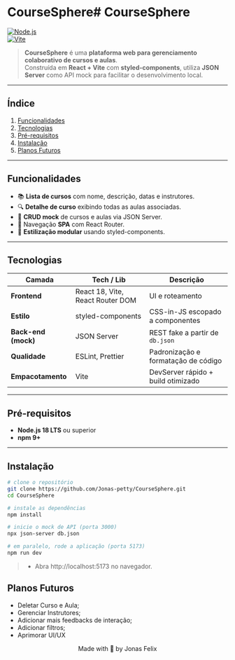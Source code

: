 # CourseSphere# CourseSphere

[![Node.js](https://img.shields.io/badge/Node.js-%3E=18.x-green?logo=node.js)](https://nodejs.org/)   
[![Vite](https://img.shields.io/badge/Bundler-Vite-purple?logo=vite)](https://vitejs.dev/)  

> **CourseSphere** é uma **plataforma web para gerenciamento colaborativo de cursos e aulas**.  
> Construída em **React + Vite** com **styled-components**, utiliza **JSON Server** como API mock para facilitar o desenvolvimento local.

---

## Índice
1. [Funcionalidades](#funcionalidades)
2. [Tecnologias](#tecnologias)
3. [Pré-requisitos](#pré-requisitos)
4. [Instalação](#instalação)
5. [Planos Futuros](#planos-futuros)

---

## Funcionalidades
- 📚 **Lista de cursos** com nome, descrição, datas e instrutores.  
- 🔍 **Detalhe de curso** exibindo todas as aulas associadas.  
- 📝 **CRUD mock** de cursos e aulas via JSON Server.  
- 🔄 Navegação **SPA** com React Router.  
- 🎨 **Estilização modular** usando styled-components.  

---

## Tecnologias
| Camada | Tech / Lib | Descrição |
| ------ | ---------- | --------- |
| **Frontend** | React 18, Vite, React Router DOM | UI e roteamento |
| **Estilo** | styled-components | CSS-in-JS escopado a componentes |
| **Back-end (mock)** | JSON Server | REST fake a partir de `db.json` |
| **Qualidade** | ESLint, Prettier | Padronização e formatação de código |
| **Empacotamento** | Vite | DevServer rápido + build otimizado |

---

## Pré-requisitos
- **Node.js 18 LTS** ou superior  
- **npm 9+**

---

## Instalação
```bash
# clone o repositório
git clone https://github.com/Jonas-petty/CourseSphere.git
cd CourseSphere

# instale as dependências
npm install         

# inicie o mock de API (porta 3000)
npx json-server db.json    

# em paralelo, rode a aplicação (porta 5173)
npm run dev         
```
> - Abra http://localhost:5173 no navegador.

## Planos Futuros

- Deletar Curso e Aula;
- Gerenciar Instrutores;
- Adicionar mais feedbacks de interação;
- Adicionar filtros;
- Aprimorar UI/UX 

<p align="center">Made with 💙 by Jonas Felix</p> 
